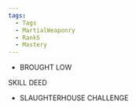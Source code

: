 ```yaml
---
tags:
  - Tags
  - MartialWeaponry
  - Rank5
  - Mastery
---
```

- BROUGHT LOW

SKILL DEED
- SLAUGHTERHOUSE CHALLENGE